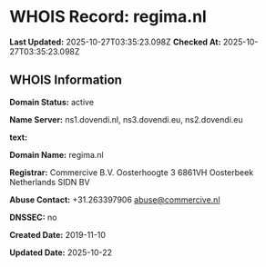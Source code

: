 # WHOIS Record: regima.nl

**Last Updated:** 2025-10-27T03:35:23.098Z
**Checked At:** 2025-10-27T03:35:23.098Z

## WHOIS Information

**Domain Status:** active

**Name Server:** ns1.dovendi.nl, ns3.dovendi.eu, ns2.dovendi.eu

**text:** 

**Domain Name:** regima.nl

**Registrar:** Commercive B.V. Oosterhoogte 3 6861VH Oosterbeek Netherlands SIDN BV

**Abuse Contact:** +31.263397906 abuse@commercive.nl

**DNSSEC:** no

**Created Date:** 2019-11-10

**Updated Date:** 2025-10-22

